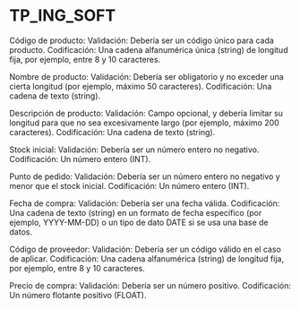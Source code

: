 # TP_ING_SOFT
Código de producto:
Validación: Debería ser un código único para cada producto.
Codificación: Una cadena alfanumérica única (string) de longitud fija, por ejemplo, entre 8 y 10 caracteres.

Nombre de producto:
Validación: Debería ser obligatorio y no exceder una cierta longitud (por ejemplo, máximo 50 caracteres).
Codificación: Una cadena de texto (string).

Descripción de producto:
Validación: Campo opcional, y debería limitar su longitud para que no sea excesivamente largo (por ejemplo, máximo 200 caracteres).
Codificación: Una cadena de texto (string).

Stock inicial:
Validación: Debería ser un número entero no negativo.
Codificación: Un número entero (INT).

Punto de pedido:
Validación: Debería ser un número entero no negativo y menor que el stock inicial.
Codificación: Un número entero (INT).

Fecha de compra:
Validación: Debería ser una fecha válida.
Codificación: Una cadena de texto (string) en un formato de fecha específico (por ejemplo, YYYY-MM-DD) o un tipo de dato DATE si se usa una base de datos.

Código de proveedor:
Validación: Debería ser un código válido en el caso de aplicar.
Codificación: Una cadena alfanumérica (string) de longitud fija, por ejemplo, entre 8 y 10 caracteres.

Precio de compra:
Validación: Debería ser un número positivo.
Codificación: Un número flotante positivo (FLOAT).
